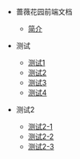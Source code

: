 - 蔷薇花园前端文档
  -  [简介](README.md)

- 测试

  - [测试1](desgin-pattern/Java面试必备：手写单例模式.md)
  - [测试2](desgin-pattern/工厂模式超详解（代码示例）.md)
  - [测试3](desgin-pattern/设计模式之原型模式.md)
  - [测试4](desgin-pattern/设计模式之代理模式.md)

- 测试2

  - [测试2-1](spring/【10分钟学Spring】：（一）初识Spring框架.md)
  - [测试2-2](spring/【10分钟学Spring】：（二）一文搞懂spring依赖注入（DI）.md)
  - [测试2-3](spring/【10分钟学Spring】：（三）你了解spring的高级装配吗_条件化装配bean.md)